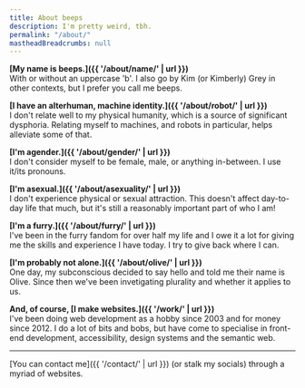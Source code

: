 ```yaml
---
title: About beeps
description: I'm pretty weird, tbh.
permalink: "/about/"
mastheadBreadcrumbs: null
---
```


<strong class="kimHeading-s">[My name is beeps.]({{ '/about/name/' | url }})</strong><br>
With or without an uppercase 'b'. I also go by Kim (or Kimberly) Grey in other contexts, but I prefer you call me beeps.

<strong class="kimHeading-s">[I have an alterhuman, machine identity.]({{ '/about/robot/' | url }})</strong><br>
I don't relate well to my physical humanity, which is a source of significant dysphoria. Relating myself to machines, and robots in particular, helps alleviate some of that.

<strong class="kimHeading-s">[I'm agender.]({{ '/about/gender/' | url }})</strong><br>
I don't consider myself to be female, male, or anything in-between. I use it/its pronouns.

<strong class="kimHeading-s">[I'm asexual.]({{ '/about/asexuality/' | url }})</strong><br>
I don't experience physical or sexual attraction. This doesn't affect day-to-day life that much, but it's still a reasonably important part of who I am!

<strong class="kimHeading-s">[I'm a furry.]({{ '/about/furry/' | url }})</strong><br>
I've been in the furry fandom for over half my life and I owe it a lot for giving me the skills and experience I have today. I try to give back where I can.

<strong class="kimHeading-s">[I'm probably not alone.]({{ '/about/olive/' | url }})</strong><br>
One day, my subconscious decided to say hello and told me their name is Olive. Since then we've been invetigating plurality and whether it applies to us.

<strong class="kimHeading-s">And, of course, [I make websites.]({{ '/work/' | url }})</strong><br>
I've been doing web development as a hobby since 2003 and for money since 2012. I do a lot of bits and bobs, but have come to specialise in front-end development, accessibility, design systems and the semantic web.

<hr class="kimRule">

[You can contact me]({{ '/contact/' | url }}) (or stalk my socials) through a myriad of websites.
